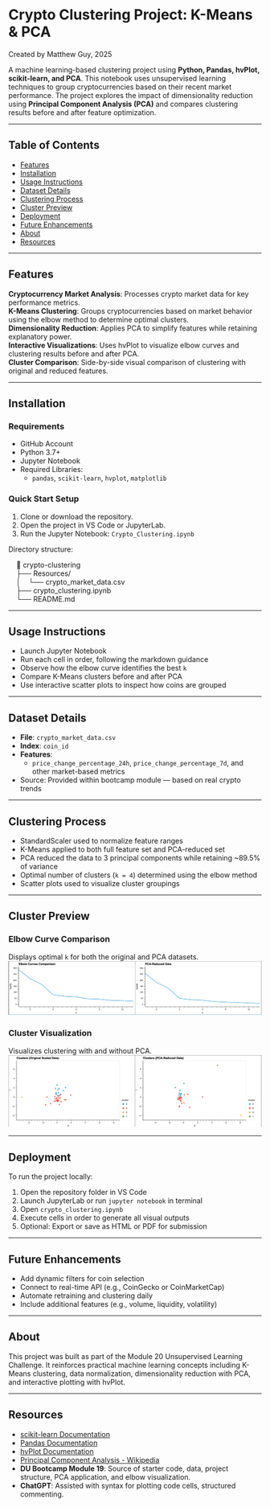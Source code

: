 # **Crypto Clustering Project: K-Means & PCA**

Created by Matthew Guy, 2025

A machine learning-based clustering project using **Python, Pandas, hvPlot, scikit-learn, and PCA**. This notebook uses unsupervised learning techniques to group cryptocurrencies based on their recent market performance. The project explores the impact of dimensionality reduction using **Principal Component Analysis (PCA)** and compares clustering results before and after feature optimization.

---

## **Table of Contents**
- [Features](#features)
- [Installation](#installation)
- [Usage Instructions](#usage-instructions)
- [Dataset Details](#dataset-details)
- [Clustering Process](#clustering-process)
- [Cluster Preview](#cluster-preview)
- [Deployment](#deployment)
- [Future Enhancements](#future-enhancements)
- [About](#about)
- [Resources](#resources)

---

## **Features**

**Cryptocurrency Market Analysis**: Processes crypto market data for key performance metrics.  
**K-Means Clustering**: Groups cryptocurrencies based on market behavior using the elbow method to determine optimal clusters.  
**Dimensionality Reduction**: Applies PCA to simplify features while retaining explanatory power.  
**Interactive Visualizations**: Uses hvPlot to visualize elbow curves and clustering results before and after PCA.  
**Cluster Comparison**: Side-by-side visual comparison of clustering with original and reduced features.

---

## **Installation**

### **Requirements**
- GitHub Account  
- Python 3.7+  
- Jupyter Notebook  
- Required Libraries:
  - `pandas`, `scikit-learn`, `hvplot`, `matplotlib`

### **Quick Start Setup**

1. Clone or download the repository.  
2. Open the project in VS Code or JupyterLab.  
3. Run the Jupyter Notebook: `Crypto_Clustering.ipynb`

Directory structure:

&nbsp;&nbsp;&nbsp;&nbsp;📁 crypto-clustering  
&nbsp;&nbsp;&nbsp;&nbsp;├── Resources/  
&nbsp;&nbsp;&nbsp;&nbsp;│&nbsp;&nbsp;&nbsp;&nbsp;└── crypto_market_data.csv  
&nbsp;&nbsp;&nbsp;&nbsp;├── crypto_clustering.ipynb  
&nbsp;&nbsp;&nbsp;&nbsp;└── README.md  

---

## **Usage Instructions**

- Launch Jupyter Notebook  
- Run each cell in order, following the markdown guidance  
- Observe how the elbow curve identifies the best `k`  
- Compare K-Means clusters before and after PCA  
- Use interactive scatter plots to inspect how coins are grouped

---

## **Dataset Details**

- **File**: `crypto_market_data.csv`  
- **Index**: `coin_id`  
- **Features**:  
  - `price_change_percentage_24h`, `price_change_percentage_7d`, and other market-based metrics  
- Source: Provided within bootcamp module — based on real crypto trends

---

## **Clustering Process**

- StandardScaler used to normalize feature ranges  
- K-Means applied to both full feature set and PCA-reduced set  
- PCA reduced the data to 3 principal components while retaining ~89.5% of variance  
- Optimal number of clusters (`k = 4`) determined using the elbow method  
- Scatter plots used to visualize cluster groupings

---

## **Cluster Preview**

### Elbow Curve Comparison  
Displays optimal `k` for both the original and PCA datasets.  
![Elbow Comparison](Images/elbow_comparison.png)

### Cluster Visualization  
Visualizes clustering with and without PCA.  
![Cluster Comparison](Images/cluster_comparison.png)

---

## **Deployment**

To run the project locally:

1. Open the repository folder in VS Code  
2. Launch JupyterLab or run `jupyter notebook` in terminal  
3. Open `crypto_clustering.ipynb`  
4. Execute cells in order to generate all visual outputs  
5. Optional: Export or save as HTML or PDF for submission

---

## **Future Enhancements**

- Add dynamic filters for coin selection  
- Connect to real-time API (e.g., CoinGecko or CoinMarketCap)  
- Automate retraining and clustering daily  
- Include additional features (e.g., volume, liquidity, volatility)

---

## **About**

This project was built as part of the Module 20 Unsupervised Learning Challenge. It reinforces practical machine learning concepts including K-Means clustering, data normalization, dimensionality reduction with PCA, and interactive plotting with hvPlot.

---

## **Resources**

- [scikit-learn Documentation](https://scikit-learn.org)  
- [Pandas Documentation](https://pandas.pydata.org)  
- [hvPlot Documentation](https://hvplot.holoviz.org/)  
- [Principal Component Analysis - Wikipedia](https://en.wikipedia.org/wiki/Principal_component_analysis)  
- **DU Bootcamp Module 19**: Source of starter code, data, project structure, PCA application, and elbow visualization.  
- **ChatGPT**: Assisted with syntax for plotting code cells, structured commenting.  
